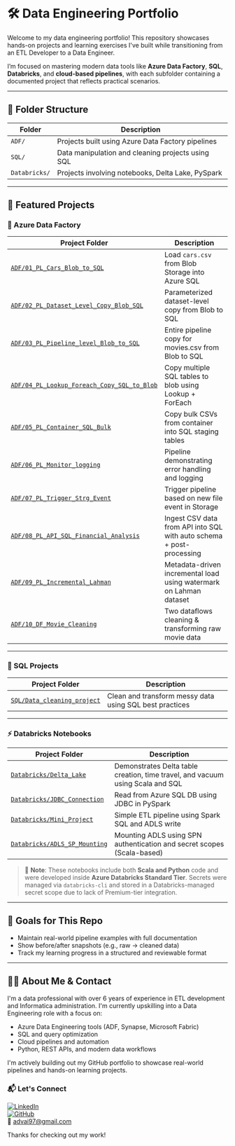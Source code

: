 
# 🛠️ Data Engineering Portfolio

Welcome to my data engineering portfolio! This repository showcases hands-on projects and learning exercises I've built while transitioning from an ETL Developer to a Data Engineer.

I’m focused on mastering modern data tools like **Azure Data Factory**, **SQL**, **Databricks**, and **cloud-based pipelines**, with each subfolder containing a documented project that reflects practical scenarios.

---

## 📁 Folder Structure

| Folder        | Description                                                      |
|---------------|------------------------------------------------------------------|
| `ADF/`        | Projects built using Azure Data Factory pipelines                |
| `SQL/`        | Data manipulation and cleaning projects using SQL                |
| `Databricks/` | Projects involving notebooks, Delta Lake, PySpark  |

---

## 🚀 Featured Projects

### 🔷 Azure Data Factory

| Project Folder                                                        | Description                                            |
|------------------------------------------------------------------------|--------------------------------------------------------|
| [`ADF/01_PL_Cars_Blob_to_SQL`](./ADF/01_PL_Cars_Blob_to_SQL)           | Load `cars.csv` from Blob Storage into Azure SQL       |
| [`ADF/02_PL_Dataset_Level_Copy_Blob_SQL`](./ADF/02_PL_Dataset_Level_Copy_Blob_SQL) | Parameterized dataset-level copy from Blob to SQL     |
| [`ADF/03_PL_Pipeline_level_Blob_to_SQL`](./ADF/03_PL_Pipeline_level_Blob_to_SQL) | Entire pipeline copy for movies.csv from Blob to SQL  |
| [`ADF/04_PL_Lookup_Foreach_Copy_SQL_to_Blob`](./ADF/04_PL_Lookup_Foreach_Copy_SQL_to_Blob) | Copy multiple SQL tables to blob using Lookup + ForEach |
| [`ADF/05_PL_Container_SQL_Bulk`](./ADF/05_PL_Container_SQL_Bulk)       | Copy bulk CSVs from container into SQL staging tables |
| [`ADF/06_PL_Monitor_logging`](./ADF/06_PL_Monitor_logging)             | Pipeline demonstrating error handling and logging      |
| [`ADF/07_PL_Trigger_Strg_Event`](./ADF/07_PL_Trigger_Strg_Event)       | Trigger pipeline based on new file event in Storage    |
| [`ADF/08_PL_API_SQL_Financial_Analysis`](./ADF/08_PL_API_SQL_Financial_Analysis) | Ingest CSV data from API into SQL with auto schema + post-processing |
| [`ADF/09_PL_Incremental_Lahman`](./ADF/09_PL_Incremental_Lahman)                 | Metadata-driven incremental load using watermark on Lahman dataset   |
| [`ADF/10_DF_Movie_Cleaning`](./ADF/10_DF_Movie_Cleaning)                         | Two dataflows cleaning & transforming raw movie data                 |

---
### 🧮 SQL Projects

| Project Folder                             | Description                              |
|--------------------------------------------|------------------------------------------|
| [`SQL/Data_cleaning_project`](./SQL/Data_cleaning_project) | Clean and transform messy data using SQL best practices |

---
### ⚡ Databricks Notebooks

| Project Folder                                   | Description                                                                 |
|--------------------------------------------------|-----------------------------------------------------------------------------|
| [`Databricks/Delta_Lake`](./Databricks/Delta_Lake)             | Demonstrates Delta table creation, time travel, and vacuum using Scala and SQL |
| [`Databricks/JDBC_Connection`](./Databricks/JDBC_Connection)   | Read from Azure SQL DB using JDBC in PySpark                                |
| [`Databricks/Mini_Project`](./Databricks/Mini_Project)         | Simple ETL pipeline using Spark SQL and ADLS write                          |
| [`Databricks/ADLS_SP_Mounting`](./Databricks/ADLS_SP_Mounting) | Mounting ADLS using SPN authentication and secret scopes (Scala-based)     |

> 📌 **Note**: These notebooks include both **Scala and Python** code and were developed inside **Azure Databricks Standard Tier**. Secrets were managed via `databricks-cli` and stored in a Databricks-managed secret scope due to lack of Premium-tier integration.

---

## 📌 Goals for This Repo

- Maintain real-world pipeline examples with full documentation
- Show before/after snapshots (e.g., raw → cleaned data)
- Track my learning progress in a structured and reviewable format

---

## 🙋‍♂️ About Me & Contact

I'm a data professional with over 6 years of experience in ETL development and Informatica administration. I'm currently upskilling into a Data Engineering role with a focus on:

- Azure Data Engineering tools (ADF, Synapse, Microsoft Fabric)
- SQL and query optimization
- Cloud pipelines and automation
- Python, REST APIs, and modern data workflows

I'm actively building out my GitHub portfolio to showcase real-world pipelines and hands-on learning projects.

### 📬 Let's Connect

[![LinkedIn](https://img.shields.io/badge/LinkedIn-Connect-blue?logo=linkedin)](https://www.linkedin.com/in/advaith-koushik-s/)  
[![GitHub](https://img.shields.io/badge/GitHub-Advaith--Koushik-black?logo=github)](https://github.com/Advaith-Koushik)  
📧 [advai97@gmail.com](mailto:advai97@gmail.com)

Thanks for checking out my work!
